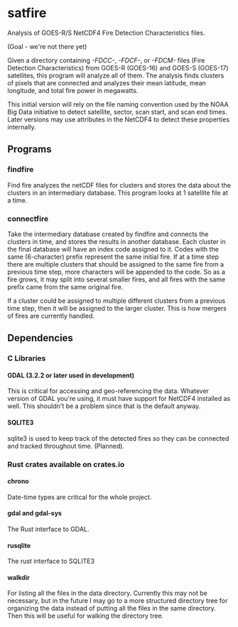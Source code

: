 # satfire
Analysis of GOES-R/S NetCDF4 Fire Detection Characteristics files.

(Goal - we're not there yet)

Given a directory containing *-FDCC-*, *-FDCF-*, or *-FDCM-* files (Fire Detection Characteristics)
from GOES-R (GOES-16) and GOES-S (GOES-17) satellites, this program will analyze all of them. 
The analysis finds clusters of pixels that are connected and analyzes their mean latitude, mean
longitude, and total fire power in megawatts.

This initial version will rely on the file naming convention used by the NOAA Big Data initiative 
to detect satellite, sector, scan start, and scan end times. Later versions may use attributes in
the NetCDF4 to detect these properties internally.

## Programs

### findfire
 Find fire analyzes the netCDF files for clusters and stores the data about the clusters in an
 intermediary database. This program looks at 1 satellite file at a time.

### connectfire
 Take the intermediary database created by findfire and connects the clusters in time, and stores 
 the results in another database. Each cluster in the final database will have an index code 
 assigned to it. Codes with the same (6-character) prefix represent the same initial fire. 
 If at a time step there are multiple clusters that should be assigned to the same fire from a
 previous time step, more characters will be appended to the code. So as a fire grows, it may split
 into several smaller fires, and all fires with the same prefix came from the same original fire.

 If a cluster could be assigned to multiple different clusters from a previous time step, then it 
 will be assigned to the larger cluster. This is how mergers of fires are currently handled.

## Dependencies

### C Libraries

#### GDAL (3.2.2 or later used in development)
 This is critical for accessing and geo-referencing the data. Whatever version of GDAL you're using,
 it must have support for NetCDF4 installed as well. This shouldn't be a problem since that is the
 default anyway.


#### SQLITE3
 sqlite3 is used to keep track of the detected fires so they can be connected and tracked throughout
 time. (Planned).

### Rust crates available on crates.io

#### chrono
 Date-time types are critical for the whole project.

#### gdal and gdal-sys
 The Rust interface to GDAL.

#### rusqlite
 The rust interface to SQLITE3

#### walkdir
 For listing all the files in the data directory. Currently this may not be necessary, but in the 
 future I may go to a more structured directory tree for organizing the data instead of putting all
 the files in the same directory. Then this will be useful for walking the directory tree.
